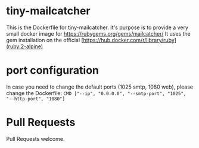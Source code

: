 # tiny-mailcatcher
This is the Dockerfile for tiny-mailcatcher.
It's purpose is to provide a very small docker image for https://rubygems.org/gems/mailcatcher/
It uses the gem installation on the official [https://hub.docker.com/r/library/ruby](ruby:2-alpine)

# port configuration
In case you need to change the default ports (1025 smtp, 1080 web),
please change the Dockerfile:
`CMD ["--ip", "0.0.0.0", "--smtp-port", "1025", "--http-port", "1080"]`

# Pull Requests
Pull Requests welcome.


